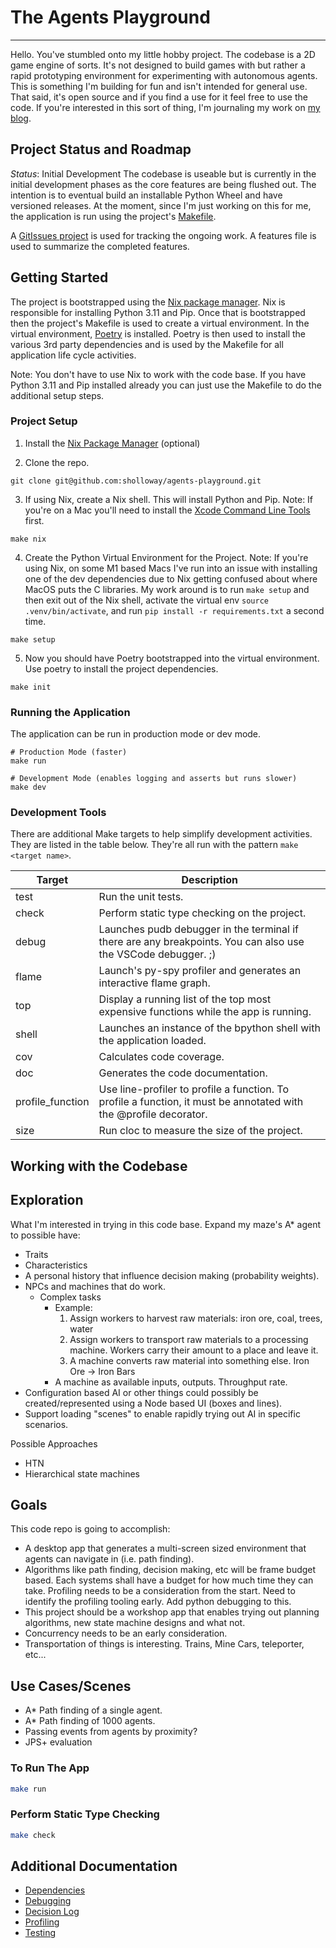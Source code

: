 # The Agents Playground
- - -
Hello. You've stumbled onto my little hobby project. The codebase is a 2D game 
engine of sorts. It's not designed to build games with but rather a rapid prototyping
environment for experimenting with autonomous agents. This is something I'm 
building for fun and isn't intended for general use. That said, it's open source
and if you find a use for it feel free to use the code. If you're interested in
this sort of thing, I'm journaling my work on [my blog](https://samuelholloway.com/tags/agent-playground/).

## Project Status and Roadmap
_Status_: Initial Development 
The codebase is useable but is currently in the initial development phases as 
the core features are being flushed out. The intention is to eventual build an 
installable Python Wheel and have versioned releases. At the moment, since I'm 
just working on this for me, the application is run using the project's [Makefile](./Makefile).

A [GitIssues project](https://github.com/sholloway/agents-playground/projects/1) 
is used for tracking the ongoing work. A features file is used to summarize the 
completed features.

## Getting Started
The project is bootstrapped using the [Nix package manager](https://nixos.org/).
Nix is responsible for installing Python 3.11 and Pip. Once that is bootstrapped 
then the project's Makefile is used to create a virtual environment. In the virtual
environment, [Poetry](https://python-poetry.org/) is installed. Poetry is then 
used to install the various 3rd party dependencies and is used by the Makefile 
for all application life cycle activities.

Note: You don't have to use Nix to work with the code base. If you have Python
3.11 and Pip installed already you can just use the Makefile to do the additional 
setup steps.

### Project Setup
1. Install the [Nix Package Manager](https://nixos.org/download.html) (optional)

2. Clone the repo.
```shell
git clone git@github.com:sholloway/agents-playground.git
```

3. If using Nix, create a Nix shell. This will install Python and Pip. 
Note: If you're on a Mac you'll need to install the [Xcode Command Line Tools](https://mac.install.guide/commandlinetools/index.html) first.
```shell
make nix
```

4. Create the Python Virtual Environment for the Project.
Note: If you're using Nix, on some M1 based Macs I've run into an issue with installing
one of the dev dependencies due to Nix getting confused about where MacOS puts 
the C libraries. My work around is to run `make setup` and then exit out of the Nix
shell, activate the virtual env `source .venv/bin/activate`, and run 
`pip install -r requirements.txt` a second time.
```shell
make setup
```

5. Now you should have Poetry bootstrapped into the virtual environment. 
Use poetry to install the project dependencies.
```shell
make init
```

### Running the Application
The application can be run in production mode or dev mode.
```shell
# Production Mode (faster)
make run

# Development Mode (enables logging and asserts but runs slower)
make dev
```

### Development Tools
There are additional Make targets to help simplify development activities. 
They are listed in the table below. They're all run with the pattern `make <target name>`.

| Target | Description                                                                                                   |
| ------ | ------------------------------------------------------------------------------------------------------------- |
| test   | Run the unit tests.                                                                                           |
| check  | Perform static type checking on the project.                                                                  |
| debug  | Launches pudb debugger in the terminal if there are any breakpoints. You can also use the VSCode debugger. ;) |
| flame  | Launch's py-spy profiler and generates an interactive flame graph.                                            |
| top    | Display a running list of the top most expensive functions while the app is running.                          |
| shell  | Launches an instance of the bpython shell with the application loaded.                                        |
| cov | Calculates code coverage. |
| doc | Generates the code documentation. |
| profile_function | Use line-profiler to profile a function. To profile a function, it must be annotated with the @profile decorator. |
| size | Run cloc to measure the size of the project. | 

## Working with the Codebase

## Exploration

What I'm interested in trying in this code base.
Expand my maze's A\* agent to possible have:

- Traits
- Characteristics
- A personal history that influence decision making (probability weights).
- NPCs and machines that do work.
  - Complex tasks
    - Example:
      1.  Assign workers to harvest raw materials: iron ore, coal, trees, water
      2.  Assign workers to transport raw materials to a processing machine. Workers carry their amount to a place and leave it.
      3.  A machine converts raw material into something else. Iron Ore -> Iron Bars
    - A machine as available inputs, outputs. Throughput rate.
- Configuration based AI or other things could possibly be created/represented
  using a Node based UI (boxes and lines).
- Support loading "scenes" to enable rapidly trying out AI in specific scenarios.

Possible Approaches

- HTN
- Hierarchical state machines

## Goals

This code repo is going to accomplish:

- A desktop app that generates a multi-screen sized environment that agents can
  navigate in (i.e. path finding).
- Algorithms like path finding, decision making, etc will be frame budget based.
  Each systems shall have a budget for how much time they can take. Profiling
  needs to be a consideration from the start. Need to identify the profiling
  tooling early. Add python debugging to this.
- This project should be a workshop app that enables trying out planning
  algorithms, new state machine designs and what not.
- Concurrency needs to be an early consideration.
- Transportation of things is interesting. Trains, Mine Cars, teleporter, etc...

## Use Cases/Scenes

- A\* Path finding of a single agent.
- A\* Path finding of 1000 agents.
- Passing events from agents by proximity?
- JPS+ evaluation

### To Run The App

```bash
make run
```

### Perform Static Type Checking

```bash
make check
```

## Additional Documentation

- [Dependencies](./docs/dependencies.md)
- [Debugging](./docs/debugging.md)
- [Decision Log](./docs/decisions_log.md)
- [Profiling](./docs/profiling.md)
- [Testing](./docs/testing.md)
